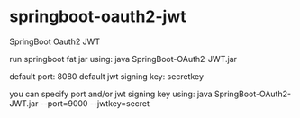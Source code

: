 # springboot-oauth2-jwt
SpringBoot Oauth2 JWT

run springboot fat jar using:
java SpringBoot-OAuth2-JWT.jar

default port: 8080
default jwt signing key: secretkey

you can specify port and/or jwt signing key using:
java SpringBoot-OAuth2-JWT.jar --port=9000 --jwtkey=secret

